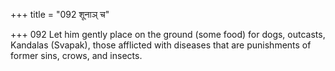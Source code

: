 +++
title = "092 शूनाञ् च"

+++
092	Let him gently place on the ground (some food) for dogs, outcasts, Kandalas (Svapak), those afflicted with diseases that are punishments of former sins, crows, and insects.